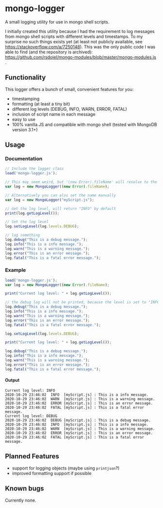 # mongo-logger

A small logging utility for use in mongo shell scripts.

I initially created this utility because I had the requirement to log messages from mongo shell scripts with different levels and timestamps.
To my surprise no such things exists yet (at least not publicly available, see https://stackoverflow.com/a/7250148).
This was the only public code I was able to find (and the repository is archived): https://github.com/rsdoiel/mongo-modules/blob/master/mongo-modules.js .

## Functionality

This logger offers a bunch of small, convenient features for you:
* timestamping
* formatting (at least a tiny bit)
* different log levels (DEBUG, INFO, WARN, ERROR, FATAL)
* inclusion of script name in each message
* easy to use
* 100% vanilla JS and compatible with mongo shell (tested with MongoDB version 3.1+)

## Usage

### Documentation
```javascript
// Include the logger class
load('mongo-logger.js');
```
```javascript
// This may seem weird, but '(new Error).fileName' will resolve to the name of the script itself
var log = new MongoLogger((new Error).fileName);

// Alternatively you can also set the name manually
var log = new MongoLogger("myScript.js");
```
```javascript
// Get the log level, will return "INFO" by default
print(log.getLogLevel());
```
```javascript
// Set the log level
log.setLogLevel(log.levels.DEBUG);
```
```javascript
// log something
log.debug("This is a debug message.");
log.info("This is a info message.");
log.warn("This is a warning message.");
log.error("This is an error message.");
log.fatal("This is a fatal error message.");
```
### Example
```javascript
load('mongo-logger.js');
var log = new MongoLogger((new Error).fileName);

print("Current log level: " + log.getLogLevel());

// the debug log will not be printed, because the level is set to "INFO" by default
log.debug("This is a debug message.");
log.info("This is a info message.");
log.warn("This is a warning message.");
log.error("This is an error message.");
log.fatal("This is a fatal error message.");

log.setLogLevel(log.levels.DEBUG);

print("Current log level: " + log.getLogLevel());

log.debug("This is a debug message.");
log.info("This is a info message.");
log.warn("This is a warning message.");
log.error("This is an error message.");
log.fatal("This is a fatal error message.");
```
#### Output
```
Current log level: INFO
2020-10-29 23:46:02  INFO  [myScript.js] : This is a info message.
2020-10-29 23:46:02  WARN  [myScript.js] : This is a warning message.
2020-10-29 23:46:02  ERROR [myScript.js] : This is an error message.
2020-10-29 23:46:02  FATAL [myScript.js] : This is a fatal error message.
Current log level: DEBUG
2020-10-29 23:46:02  DEBUG [myScript.js] : This is a debug message.
2020-10-29 23:46:02  INFO  [myScript.js] : This is a info message.
2020-10-29 23:46:02  WARN  [myScript.js] : This is a warning message.
2020-10-29 23:46:02  ERROR [myScript.js] : This is an error message.
2020-10-29 23:46:02  FATAL [myScript.js] : This is a fatal error message.
```

## Planned Features
* support for logging objects (maybe using `printjson`?)
* improved formatting support if possible

## Known bugs

Currently none.